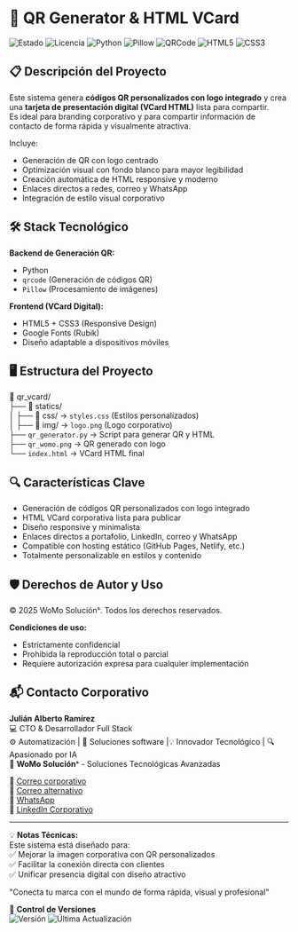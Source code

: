 # 🎯 QR Generator & HTML VCard

![Estado](https://img.shields.io/badge/🚀_En_Desarrollo-blue) 
![Licencia](https://img.shields.io/badge/Licencia-🔒_Privada-red)
![Python](https://img.shields.io/badge/Python-3776AB?logo=python&logoColor=white)
![Pillow](https://img.shields.io/badge/Pillow-ffdd54?logo=python&logoColor=black)
![QRCode](https://img.shields.io/badge/QRCode-000000?logo=qrcode&logoColor=white)
![HTML5](https://img.shields.io/badge/HTML5-E34F26?logo=html5&logoColor=white)
![CSS3](https://img.shields.io/badge/CSS3-1572B6?logo=css3&logoColor=white)


## 📋 Descripción del Proyecto
Este sistema genera **códigos QR personalizados con logo integrado** y crea una **tarjeta de presentación digital (VCard HTML)** lista para compartir.  
Es ideal para branding corporativo y para compartir información de contacto de forma rápida y visualmente atractiva.

Incluye:
- Generación de QR con logo centrado
- Optimización visual con fondo blanco para mayor legibilidad
- Creación automática de HTML responsive y moderno
- Enlaces directos a redes, correo y WhatsApp
- Integración de estilo visual corporativo

## 🛠 Stack Tecnológico

**Backend de Generación QR:**
- Python
- `qrcode` (Generación de códigos QR)
- `Pillow` (Procesamiento de imágenes)

**Frontend (VCard Digital):**
- HTML5 + CSS3 (Responsive Design)
- Google Fonts (Rubik)
- Diseño adaptable a dispositivos móviles

## 🖥️ Estructura del Proyecto
📁 qr_vcard/  
├── 📂 statics/  
│   ├── 📂 css/ → `styles.css` (Estilos personalizados)  
│   ├── 📂 img/ → `logo.png` (Logo corporativo)  
├── `qr_generator.py` → Script para generar QR y HTML  
├── `qr_womo.png` → QR generado con logo  
└── `index.html` → VCard HTML final

## 🔍 Características Clave
- Generación de códigos QR personalizados con logo integrado
- HTML VCard corporativa lista para publicar
- Diseño responsive y minimalista
- Enlaces directos a portafolio, LinkedIn, correo y WhatsApp
- Compatible con hosting estático (GitHub Pages, Netlify, etc.)
- Totalmente personalizable en estilos y contenido

## 🛡️ Derechos de Autor y Uso
© 2025 WoMo Soluciónˢ. Todos los derechos reservados.

**Condiciones de uso:**
- Estrictamente confidencial
- Prohibida la reproducción total o parcial
- Requiere autorización expresa para cualquier implementación


## 📬 Contacto Corporativo

**Julián Alberto Ramírez**  
💻 CTO & Desarrollador Full Stack   
⚙️ Automatización | 🧩 Soluciones software |💡 Innovador Tecnológico | 🔍 Apasionado por IA  
🏢 **WoMo Soluciónˢ** - Soluciones Tecnológicas Avanzadas  

📧 [Correo corporativo](mailto:womostd@gmail.com)  
📧 [Correo alternativo](mailto:juliram81@hotmail.com)  
📱 [WhatsApp](https://wa.me/573180401930)  
🔗 [LinkedIn Corporativo](https://www.linkedin.com/company/womo-solucions/)  
   
---

💡 **Notas Técnicas:**  
Este sistema está diseñado para:  
✅ Mejorar la imagen corporativa con QR personalizados    
✅ Facilitar la conexión directa con clientes    
✅ Unificar presencia digital con diseño atractivo    

"Conecta tu marca con el mundo de forma rápida, visual y profesional"

📅 **Control de Versiones**  
![Versión](https://img.shields.io/badge/Versión-1.0.0-blue) ![Última Actualización](https://img.shields.io/badge/Actualizado-Jul_2025-green)
